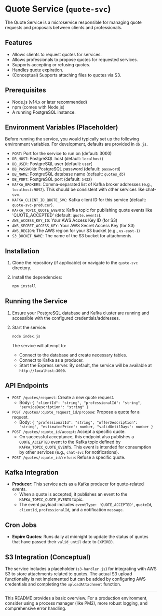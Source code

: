 # Quote Service (`quote-svc`)

The Quote Service is a microservice responsible for managing quote requests and proposals between clients and professionals.

## Features

-   Allows clients to request quotes for services.
-   Allows professionals to propose quotes for requested services.
-   Supports accepting or refusing quotes.
-   Handles quote expiration.
-   (Conceptual) Supports attaching files to quotes via S3.

## Prerequisites

-   Node.js (v14.x or later recommended)
-   npm (comes with Node.js)
-   A running PostgreSQL instance.

## Environment Variables (Placeholder)

Before running the service, you would typically set up the following environment variables. For development, defaults are provided in `db.js`.

-   `PORT`: Port for the service to run on (default: 3000)
-   `DB_HOST`: PostgreSQL host (default: `localhost`)
-   `DB_USER`: PostgreSQL user (default: `user`)
-   `DB_PASSWORD`: PostgreSQL password (default: `password`)
-   `DB_NAME`: PostgreSQL database name (default: `quotes_db`)
-   `DB_PORT`: PostgreSQL port (default: `5432`)
-   `KAFKA_BROKERS`: Comma-separated list of Kafka broker addresses (e.g., `localhost:9092`). This should be consistent with other services like chat-svc.
-   `KAFKA_CLIENT_ID_QUOTE_SVC`: Kafka client ID for this service (default: `quote-svc-producer`).
-   `KAFKA_TOPIC_QUOTE_EVENTS`: Kafka topic for publishing quote events like 'QUOTE_ACCEPTED' (default: `quote.events`).
-   `AWS_ACCESS_KEY_ID`: Your AWS Access Key ID (for S3)
-   `AWS_SECRET_ACCESS_KEY`: Your AWS Secret Access Key (for S3)
-   `AWS_REGION`: The AWS region for your S3 bucket (e.g., `us-east-1`)
-   `S3_BUCKET_NAME`: The name of the S3 bucket for attachments.

## Installation

1.  Clone the repository (if applicable) or navigate to the `quote-svc` directory.
2.  Install the dependencies:

    ```bash
    npm install
    ```

## Running the Service

1.  Ensure your PostgreSQL database and Kafka cluster are running and accessible with the configured credentials/addresses.
2.  Start the service:

    ```bash
    node index.js
    ```

    The service will attempt to:
    *   Connect to the database and create necessary tables.
    *   Connect to Kafka as a producer.
    *   Start the Express server.
    By default, the service will be available at `http://localhost:3000`.

## API Endpoints

-   `POST /quotes/request`: Create a new quote request.
    -   Body: `{ "clientId": "string", "professionalId": "string", "serviceDescription": "string" }`
-   `POST /quotes/:quote_request_id/propose`: Propose a quote for a request.
    -   Body: `{ "professionalId": "string", "offerDescription": "string", "estimatedPrice": number, "validUntilDays": number }`
-   `POST /quotes/:quote_id/accept`: Accept a specific quote.
    -   On successful acceptance, this endpoint also publishes a `QUOTE_ACCEPTED` event to the Kafka topic defined by `KAFKA_TOPIC_QUOTE_EVENTS`. This event is intended for consumption by other services (e.g., `chat-svc` for notifications).
-   `POST /quotes/:quote_id/refuse`: Refuse a specific quote.

## Kafka Integration

-   **Producer**: This service acts as a Kafka producer for quote-related events.
    -   When a quote is accepted, it publishes an event to the `KAFKA_TOPIC_QUOTE_EVENTS` topic.
    -   The event payload includes `eventType: 'QUOTE_ACCEPTED'`, `quoteId`, `clientId`, `professionalId`, and a notification `message`.

## Cron Jobs

-   **Expire Quotes**: Runs daily at midnight to update the status of quotes that have passed their `valid_until` date to `EXPIRED`.

## S3 Integration (Conceptual)

The service includes a placeholder (`s3-handler.js`) for integrating with AWS S3 to store attachments related to quotes. The actual S3 upload functionality is not implemented but can be added by configuring AWS credentials and completing the `uploadAttachment` function.

---

This README provides a basic overview. For a production environment, consider using a process manager (like PM2), more robust logging, and comprehensive error handling.
